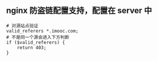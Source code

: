 ## nginx 防盗链配置支持，配置在 server 中
```text
# 对源站点验证
valid_referers *.imooc.com;
# 不是同一个源会进入下方判断
if ($valid_referers) {
    return 403;
}
```

